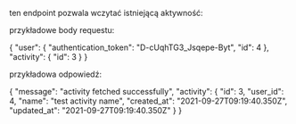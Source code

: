 ten endpoint pozwala wczytać istniejącą aktywność:

przykładowe body requestu: 

{
    "user": {
        "authentication_token": "D-cUqhTG3_Jsqepe-Byt",
        "id": 4
    },
    "activity": {
        "id": 3
    }
}

przykładowa odpowiedź:

{
    "message": "activity fetched successfully",
    "activity": {
        "id": 3,
        "user_id": 4,
        "name": "test activity name",
        "created_at": "2021-09-27T09:19:40.350Z",
        "updated_at": "2021-09-27T09:19:40.350Z"
    }
}